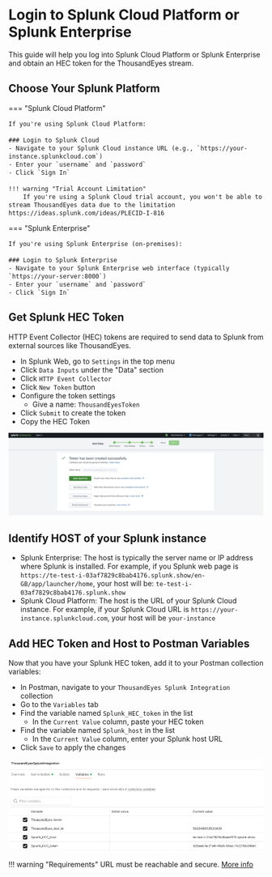 # Login to Splunk Cloud Platform or Splunk Enterprise

This guide will help you log into Splunk Cloud Platform or Splunk Enterprise and obtain an HEC token for the ThousandEyes stream.

## Choose Your Splunk Platform

=== "Splunk Cloud Platform"

    If you're using Splunk Cloud Platform:
    
    ### Login to Splunk Cloud
    - Navigate to your Splunk Cloud instance URL (e.g., `https://your-instance.splunkcloud.com`)
    - Enter your `username` and `password`
    - Click `Sign In`

    !!! warning "Trial Account Limitation"
        If you're using a Splunk Cloud trial account, you won't be able to stream ThousandEyes data due to the limitation https://ideas.splunk.com/ideas/PLECID-I-816


=== "Splunk Enterprise"

    If you're using Splunk Enterprise (on-premises):
    
    ### Login to Splunk Enterprise
    - Navigate to your Splunk Enterprise web interface (typically `https://your-server:8000`)
    - Enter your `username` and `password`
    - Click `Sign In`


## Get Splunk HEC Token

HTTP Event Collector (HEC) tokens are required to send data to Splunk from external sources like ThousandEyes.

- In Splunk Web, go to `Settings` in the top menu
- Click `Data Inputs` under the "Data" section
- Click `HTTP Event Collector`
- Click `New Token` button
- Configure the token settings
  - Give a name: `ThousandEyesToken`
- Click `Submit` to create the token
- Copy the HEC Token


![Hec Token](../img/splunk_core/copyHecToken.png)

## Identify HOST of your Splunk instance

- Splunk Enterprise: The host is typically the server name or IP address where Splunk is installed. For example, if you Splunk web page is `https://te-test-i-03af7829c8bab4176.splunk.show/en-GB/app/launcher/home`, your host will be: `te-test-i-03af7829c8bab4176.splunk.show`
- Splunk Cloud Platform: The host is the URL of your Splunk Cloud instance. For example, if your Splunk Cloud URL is `https://your-instance.splunkcloud.com`, your host will be `your-instance`

## Add HEC Token and Host to Postman Variables

Now that you have your Splunk HEC token, add it to your Postman collection variables:

- In Postman, navigate to your `ThousandEyes Splunk Integration` collection
- Go to the `Variables` tab
- Find the variable named `Splunk_HEC_token` in the list
    - In the `Current Value` column, paste your HEC token
- Find the variable named `Splunk_host` in the list
    - In the `Current Value` column, enter your Splunk host URL
- Click `Save` to apply the changes

![Splunk Enterprise Variables](../img/postman/SplunkEnterpriseVariables.png)


!!! warning "Requirements"
    URL must be reachable and secure. [More info](https://docs.thousandeyes.com/product-documentation/integration-guides/custom-built-integrations/opentelemetry/configure-splunk-integrations#url-target-requirements)
